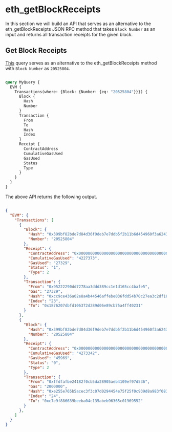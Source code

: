 # eth_getBlockReceipts

In this section we will build an API that serves as an alternative to the eth_getBlockReceipts JSON RPC method that takes `Block Number` as an input and returns all transaction receipts for the given block.

<head>
  <meta name="title" content="eth_getBlockReceipt API - Ethereum - Block Receipt Information"/>
  <meta name="description" content="Retrieve detailed receipt information for a specific block on the Ethereum blockchain using the eth_getBlockReceipt API."/>
  <meta name="keywords" content="eth_getBlockReceipt API,Ethereum block receipt API,Ethereum block details API,eth_getBlockReceipt documentation,block receipt,blockchain API,Ethereum web3 API,block data"/>
  <meta name="robots" content="index, follow"/>
  <meta http-equiv="Content-Type" content="text/html; charset=utf-8"/>
  <meta name="language" content="English"/>

  <meta property="og:type" content="website" />
  <meta
    property="og:title"
    content="How to Retrieve Ethereum Block Receipt Information with eth_getBlockReceipt API"
  />
  <meta
    property="og:description"
    content="Retrieve detailed receipt information for a specific block on the Ethereum blockchain using the eth_getBlockReceipt API."
  />

  <meta property="twitter:card" content="summary_large_image"/>
  <meta property="twitter:title" content="How to Retrieve Ethereum Block Receipt Information with eth_getBlockReceipt API"/>
  <meta property="twitter:description" content="Retrieve detailed receipt information for a specific block on the Ethereum blockchain using the eth_getBlockReceipt API."/>
</head>

## Get Block Receipts

[This](https://ide.bitquery.io/eth_getBlockReceipt) query serves as an alternative to the eth_getBlockReceipts method with `Block Number` as `20525804`.

``` graphql

query MyQuery {
  EVM {
    Transactions(where: {Block: {Number: {eq: "20525804"}}}) {
      Block {
        Hash
        Number
      }
      Transaction {
        From
        To
        Hash
        Index
      }
      Receipt {
        ContractAddress
        CumulativeGasUsed
        GasUsed
        Status
        Type
      }
    }
  }
}

```

The above API returns the following output.

``` json

{
  "EVM": {
    "Transactions": [
      {
        "Block": {
          "Hash": "0x399bf82bde7d84d36f9deb7e7ddb5f2b11b6d454960f3a6243ec51d50ccd4300",
          "Number": "20525804"
        },
        "Receipt": {
          "ContractAddress": "0x0000000000000000000000000000000000000000",
          "CumulativeGasUsed": "4227373",
          "GasUsed": "27329",
          "Status": "1",
          "Type": 2
        },
        "Transaction": {
          "From": "0x95222290dd7278aa3ddd389cc1e1d165cc4bafe5",
          "Gas": "27329",
          "Hash": "0xcc9ce436a02e8a4b44546affebe036fdd54b70c27ea3c2df18c0a1ed78ec9fbe",
          "Index": "23",
          "To": "0x1876207dbfd106372d289d06e89cb75a4ff40231"
        }
      },
      {
        "Block": {
          "Hash": "0x399bf82bde7d84d36f9deb7e7ddb5f2b11b6d454960f3a6243ec51d50ccd4300",
          "Number": "20525804"
        },
        "Receipt": {
          "ContractAddress": "0x0000000000000000000000000000000000000000",
          "CumulativeGasUsed": "4273342",
          "GasUsed": "45969",
          "Status": "0",
          "Type": 2
        },
        "Transaction": {
          "From": "0xffdfafbe24182f0cb5da28905aeb4109ef97d536",
          "Gas": "2000000",
          "Hash": "0xe255e765b5acec3f3c07d0294454e75f25f0c939d8a983f0832169aefaaf481f",
          "Index": "24",
          "To": "0xc7e9f886639beeba04c135abeb96365c01969552"
        }
      },
    ]
  }
}

```